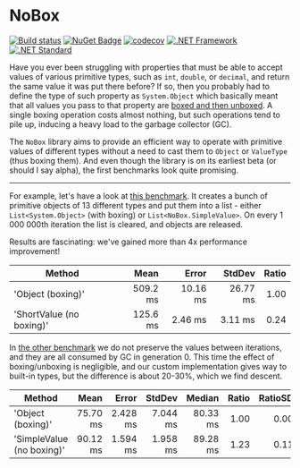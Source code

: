 # NoBox

[![Build status](https://ci.appveyor.com/api/projects/status/3b5mhdn26d19pec9?svg=true)](https://ci.appveyor.com/project/Pankraty/nobox)
[![NuGet Badge](https://badgen.net/nuget/v/nobox/latest)](https://www.nuget.org/packages/NoBox/)
[![codecov](https://codecov.io/gh/Pankraty/NoBox/branch/master/graph/badge.svg)](https://codecov.io/gh/Pankraty/NoBox)
[![.NET Framework](https://img.shields.io/badge/.NET%20Framework-%3E%3D%204.0-red.svg)](#)
[![.NET Standard](https://img.shields.io/badge/.NET%20Standard-%3E%3D%202.0-red.svg)](#)


Have you ever been struggling with properties that must be able to accept values of various primitive types, such as `int`, `double`, or `decimal`, and return the same value it was put there before? If so, then you probably had to define the type of such property as `System.Object` which basically meant that all values you pass to that property are [boxed and then unboxed](https://docs.microsoft.com/en-us/dotnet/csharp/programming-guide/types/boxing-and-unboxing). A single boxing operation costs almost nothing, but such operations tend to pile up, inducing a heavy load to the garbage collector (GC).

The `NoBox` library aims to provide an efficient way to operate with primitive values of different types without a need to cast them to `Object` or `ValueType` (thus boxing them). And even though the library is on its earliest beta (or should I say alpha), the first benchmarks look quite promising.


***
For example, let's have a look at [this benchmark](https://github.com/Pankraty/NoBox/blob/master/src/NoBox.Benchmarks/Benchmarks/ShortValueGen2Allocations.cs). It creates a bunch of primitive objects of 13 different types and put them into a list - either `List<System.Object>` (with boxing) or `List<NoBox.SimpleValue>`. On every 1 000 000th iteration the list is cleared, and objects are released.

Results are fascinating: we've gained more than 4x performance improvement!


|                   Method |     Mean |    Error |   StdDev | Ratio |
|------------------------- |---------:|---------:|---------:|------:|
|        'Object (boxing)' | 509.2 ms | 10.16 ms | 26.77 ms |  1.00 |
| 'ShortValue (no boxing)' | 125.6 ms |  2.46 ms |  3.11 ms |  0.24 |


In [the other benchmark](https://github.com/Pankraty/NoBox/blob/master/src/NoBox.Benchmarks/Benchmarks/SimpleValueGen0Allocations.cs) we do not preserve the values between iterations, and they are all consumed by GC in generation 0. This time the effect of boxing/unboxing is negligible, and our custom implementation gives way to built-in types, but the difference is about 20-30%, which we find descent.

|                    Method |     Mean |    Error |   StdDev |   Median | Ratio | RatioSD |
|-------------------------- |---------:|---------:|---------:|---------:|------:|--------:|
|         'Object (boxing)' | 75.70 ms | 2.428 ms | 7.044 ms | 80.33 ms |  1.00 |    0.00 |
| 'SimpleValue (no boxing)' | 90.12 ms | 1.594 ms | 1.958 ms | 89.28 ms |  1.23 |    0.11 |
